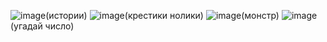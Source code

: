 ![image](https://github.com/user-attachments/assets/f2c44eba-e506-40f6-af29-f7c1eef39db8)(истории)
![image](https://github.com/user-attachments/assets/33132e8a-07bb-4683-868a-9af5ec8e2036)(крестики нолики)
![image](https://github.com/user-attachments/assets/0ae0fd47-0f62-4744-9aa3-693efb425415)(монстр)
![image](https://github.com/user-attachments/assets/b261e1d8-d162-4e5b-babe-4491db95def3)(угадай число)



